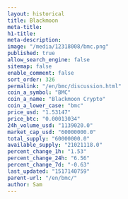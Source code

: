 ```yaml
---
layout: historical
title: Blackmoon
meta-title: 
h1-title: 
meta-description: 
image: "/media/12318008/bmc.png"
published: true
allow_search_engine: false
sitemap: false
enable_comment: false
sort_order: 326
permalink: "/en/bmc/discussion.html"
coin_a_symbol: "BMC"
coin_a_name: "Blackmoon Crypto"
coin_a_lower_case: "bmc"
price_usd: "1.53147"
price_btc: "0.00013034"
24h_volume_usd: "1139020.0"
market_cap_usd: "60000000.0"
total_supply: "60000000.0"
available_supply: "21021118.0"
percent_change_1h: "1.53"
percent_change_24h: "6.56"
percent_change_7d: "-0.63"
last_updated: "1517140759"
parent-url: "/en/bmc/"
author: Sam
---
```


